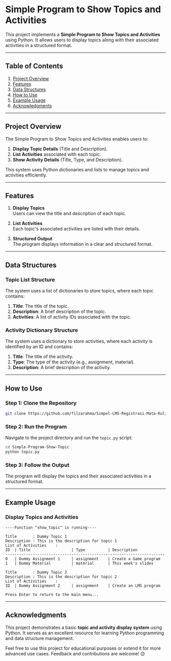 # Simple Program to Show Topics and Activities

This project implements a **Simple Program to Show Topics and Activities** using Python. It allows users to display topics along with their associated activities in a structured format.

---

## Table of Contents

1. [Project Overview](#project-overview)
2. [Features](#features)
3. [Data Structures](#data-structures)
4. [How to Use](#how-to-use)
5. [Example Usage](#example-usage)
6. [Acknowledgments](#acknowledgments)

---

## Project Overview

The Simple Program to Show Topics and Activities enables users to:

1. **Display Topic Details** (Title and Description).
2. **List Activities** associated with each topic.
3. **Show Activity Details** (Title, Type, and Description).

This system uses Python dictionaries and lists to manage topics and activities efficiently.

---

## Features

1. **Display Topics**  
   Users can view the title and description of each topic.

2. **List Activities**  
   Each topic's associated activities are listed with their details.

3. **Structured Output**  
   The program displays information in a clear and structured format.

---

## Data Structures

### Topic List Structure

The system uses a list of dictionaries to store topics, where each topic contains:

1. **Title**: The title of the topic.
2. **Description**: A brief description of the topic.
3. **Activities**: A list of activity IDs associated with the topic.

### Activity Dictionary Structure

The system uses a dictionary to store activities, where each activity is identified by an ID and contains:

1. **Title**: The title of the activity.
2. **Type**: The type of the activity (e.g., assignment, material).
3. **Description**: A brief description of the activity.

---

## How to Use

### Step 1: Clone the Repository

```bash
git clone https://github.com/filzarahma/Simpel-LMS-Registrasi-Mata-Kuliah
```

### Step 2: Run the Program

Navigate to the project directory and run the `topic.py` script:

```bash
cd Simple-Program-Show-Topic
python topic.py
```

### Step 3: Follow the Output

The program will display the topics and their associated activities in a structured format.

---

## Example Usage

### Display Topics and Activities

```plaintext
----Function "show_topic" is running----

Title       : Dummy Topic 1
Description : This is the description for topic 1
List of Activities    :
ID  | Title                  | Type          | Description
----------------------------------------------------------------------
0   | Dummy Assignment 1     | assignment    | Create a Game program
1   | Dummy Material         | material      | This week's slides

Title       : Dummy Topic 2
Description : This is the description for topic 2
List of Activities    :
ID  | Dummy Assignment 2     | assignment    | Create an LMS program

Press Enter to return to the main menu...
```

---

## Acknowledgments

This project demonstrates a basic **topic and activity display system** using Python. It serves as an excellent resource for learning Python programming and data structure management.

Feel free to use this project for educational purposes or extend it for more advanced use cases. Feedback and contributions are welcome! 😊
